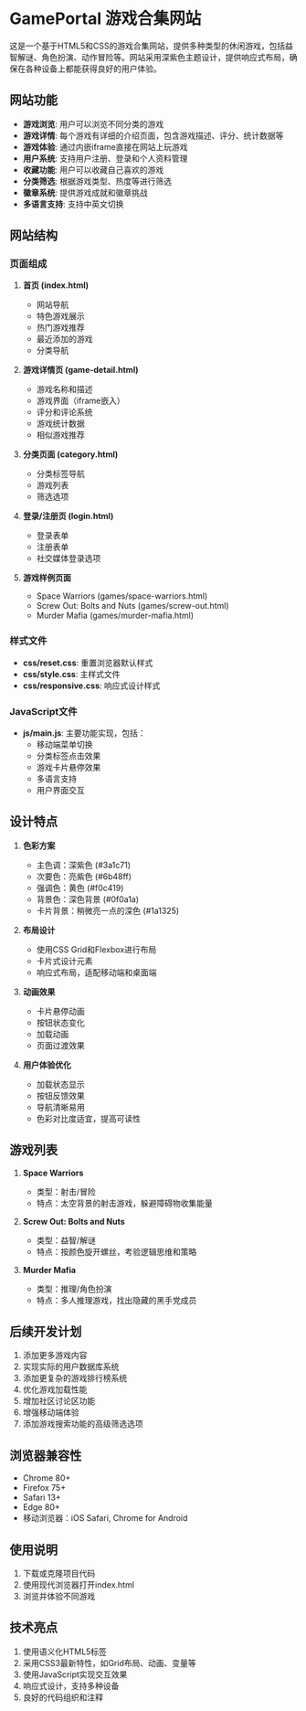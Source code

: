 # GamePortal 游戏合集网站

这是一个基于HTML5和CSS的游戏合集网站，提供多种类型的休闲游戏，包括益智解谜、角色扮演、动作冒险等。网站采用深紫色主题设计，提供响应式布局，确保在各种设备上都能获得良好的用户体验。

## 网站功能

- **游戏浏览**: 用户可以浏览不同分类的游戏
- **游戏详情**: 每个游戏有详细的介绍页面，包含游戏描述、评分、统计数据等
- **游戏体验**: 通过内嵌iframe直接在网站上玩游戏
- **用户系统**: 支持用户注册、登录和个人资料管理
- **收藏功能**: 用户可以收藏自己喜欢的游戏
- **分类筛选**: 根据游戏类型、热度等进行筛选
- **徽章系统**: 提供游戏成就和徽章挑战
- **多语言支持**: 支持中英文切换

## 网站结构

### 页面组成

1. **首页 (index.html)**
   - 网站导航
   - 特色游戏展示
   - 热门游戏推荐
   - 最近添加的游戏
   - 分类导航

2. **游戏详情页 (game-detail.html)**
   - 游戏名称和描述
   - 游戏界面（iframe嵌入）
   - 评分和评论系统
   - 游戏统计数据
   - 相似游戏推荐

3. **分类页面 (category.html)**
   - 分类标签导航
   - 游戏列表
   - 筛选选项

4. **登录/注册页 (login.html)**
   - 登录表单
   - 注册表单
   - 社交媒体登录选项

5. **游戏样例页面**
   - Space Warriors (games/space-warriors.html)
   - Screw Out: Bolts and Nuts (games/screw-out.html)
   - Murder Mafia  (games/murder-mafia.html)

### 样式文件

- **css/reset.css**: 重置浏览器默认样式
- **css/style.css**: 主样式文件
- **css/responsive.css**: 响应式设计样式

### JavaScript文件

- **js/main.js**: 主要功能实现，包括：
  - 移动端菜单切换
  - 分类标签点击效果
  - 游戏卡片悬停效果
  - 多语言支持
  - 用户界面交互

## 设计特点

1. **色彩方案**
   - 主色调：深紫色 (#3a1c71)
   - 次要色：亮紫色 (#6b48ff)
   - 强调色：黄色 (#f0c419)
   - 背景色：深色背景 (#0f0a1a)
   - 卡片背景：稍微亮一点的深色 (#1a1325)

2. **布局设计**
   - 使用CSS Grid和Flexbox进行布局
   - 卡片式设计元素
   - 响应式布局，适配移动端和桌面端

3. **动画效果**
   - 卡片悬停动画
   - 按钮状态变化
   - 加载动画
   - 页面过渡效果

4. **用户体验优化**
   - 加载状态显示
   - 按钮反馈效果
   - 导航清晰易用
   - 色彩对比度适宜，提高可读性

## 游戏列表

1. **Space Warriors**
   - 类型：射击/冒险
   - 特点：太空背景的射击游戏，躲避障碍物收集能量

2. **Screw Out: Bolts and Nuts**
   - 类型：益智/解谜
   - 特点：按颜色旋开螺丝，考验逻辑思维和策略

3. **Murder Mafia**
   - 类型：推理/角色扮演
   - 特点：多人推理游戏，找出隐藏的黑手党成员

## 后续开发计划

1. 添加更多游戏内容
2. 实现实际的用户数据库系统
3. 添加更复杂的游戏排行榜系统
4. 优化游戏加载性能
5. 增加社区讨论区功能
6. 增强移动端体验
7. 添加游戏搜索功能的高级筛选选项

## 浏览器兼容性

- Chrome 80+
- Firefox 75+
- Safari 13+
- Edge 80+
- 移动浏览器：iOS Safari, Chrome for Android

## 使用说明

1. 下载或克隆项目代码
2. 使用现代浏览器打开index.html
3. 浏览并体验不同游戏

## 技术亮点

1. 使用语义化HTML5标签
2. 采用CSS3最新特性，如Grid布局、动画、变量等
3. 使用JavaScript实现交互效果
4. 响应式设计，支持多种设备
5. 良好的代码组织和注释 